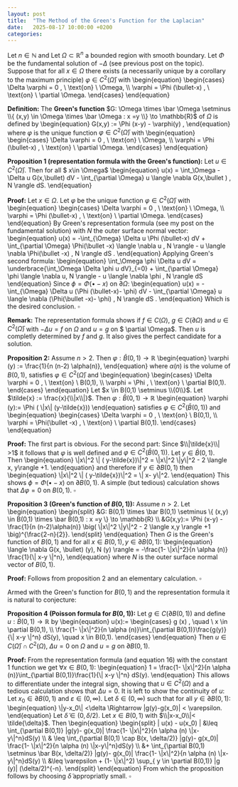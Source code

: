 ```yaml
---
layout: post
title:  "The Method of the Green's Function for the Laplacian"
date:   2025-08-17 10:00:00 +0200
categories:
---
```

Let $n \in \mathbb{N}$ and
Let $\Omega \subset \mathbb{R}^n$ a bounded region with smooth boundary.
Let $\Phi$ be the fundamental solution of $-\Delta$ (see previous post on the topic).
Suppose that for all $x \in \Omega$ there exists (a necessarily unique by a corollary to the maximum principle)
$\varphi \in C^2 (\bar \Omega)$ with
\begin{equation}
    \begin{cases}
        \Delta \varphi = 0 , \ \text{on} \ \Omega, \\\\ 
\varphi = \Phi (\bullet-x) , \ \text{on} \ \partial \Omega.
    \end{cases}
\end{equation}

**Definition:**
The **Green's function** $G: \Omega \times \bar \Omega \setminus \\{ (x,y) \in \Omega \times \bar \Omega : x =y \\} \to \mathbb{R}$ of $\Omega$ is defined
by 
\begin{equation}
    G(x,y) := 
         \Phi (x-y) - \varphi(y) ,
\end{equation}
where $\varphi$ is the unique function $\varphi \in C^2 (\bar \Omega)$ with
\begin{equation}
    \begin{cases}
        \Delta \varphi = 0 , \ \text{on} \ \Omega, \\\\ 
\varphi = \Phi (\bullet-x) , \ \text{on} \ \partial \Omega.
    \end{cases}
\end{equation}

**Proposition 1 (representation formula with the Green's function):**
Let $u \in C^2(\bar \Omega)$. Then for all $ x\in \Omega$
\begin{equation}
    u(x) = \int_\Omega -\Delta u G(x,\bullet) dV - \int_{\partial \Omega} u \langle \nabla G(x,\bullet ) , N \rangle dS.
\end{equation}

**Proof:**
Let $x \in \Omega$.
Let 
 $\varphi$ be the unique function $\varphi \in C^2 (\bar \Omega)$ with
\begin{equation}
    \begin{cases}
        \Delta \varphi = 0 , \ \text{on} \ \Omega, \\\\ 
\varphi = \Phi (\bullet-x) , \ \text{on} \ \partial \Omega.
    \end{cases}
\end{equation}
By Green's representation formula (see my post on the fundamental solution) with $N$ the outer surface normal vector:
\begin{equation}
    u(x) = -\int\_{\Omega}  \Delta u \Phi (\bullet-x) dV +
 \int\_{\partial \Omega} \Phi(\bullet -x) \langle  \nabla u , N \rangle - u  \langle  \nabla \Phi(\bullet -x) , N \rangle   dS .
\end{equation}
Applying Green's second formula:
\begin{equation}
    \int_\Omega \phi  \Delta u dV = \underbrace{\int_\Omega \Delta \phi u dV}\_{=0}  + \int_{\partial \Omega}  \phi \langle \nabla u, N \rangle  - u \langle \nabla \phi , N \rangle dS
\end{equation}
Since $\phi = \Phi (\bullet-x)$ on $\partial \Omega$:
\begin{equation}
    u(x) = -\int\_{\Omega}  \Delta u (\Phi (\bullet-x)- \phi) dV -
 \int\_{\partial \Omega}   u  \langle  \nabla (\Phi(\bullet -x)- \phi)  , N \rangle   dS .
\end{equation}
Which is the desired conclusion. $\square$

**Remark:**
The representation formula shows if $f \in C(\Omega)$, $g \in C(\partial \Omega)$ and $u \in C^2(\bar \Omega)$ with $-\Delta u = f$ on $\Omega$ and $u = g$ on $ \partial \Omega$. Then $u$ is completly determined by $f$ and $g$.
It also gives the perfect candidate for a solution.

**Proposition 2:**
Assume $n>2$.
Then $\varphi : \bar B(0,1) \to \mathbb{R}$
\begin{equation}
    \varphi (y) :=  \frac{1}{n (n-2) \alpha(n)},
\end{equation}
where $\alpha(n)$ is the volume of $B(0,1)$,
satisfies $\varphi \in C^2 (\bar \Omega)$ and
\begin{equation}
    \begin{cases}
        \Delta \varphi = 0 , \ \text{on} \ B(0,1), \\\\ 
\varphi = \Phi  , \ \text{on} \ \partial B(0,1).
    \end{cases}
\end{equation}
Let $x \in B(0,1) \setminus \\{0\\}$.
Let $\tilde{x} := \frac{x}{\\|x\\|}$.
Then $\varphi : \bar B(0,1) \to \mathbb{R}$
\begin{equation}
    \varphi (y):= \Phi ( \\|x\\| (y-\tilde{x})) 
\end{equation}
satisfies $\varphi \in C^2 (\bar B(0,1))$ and
\begin{equation}
    \begin{cases}
        \Delta \varphi = 0 , \ \text{on} \ B(0,1), \\\\ 
\varphi = \Phi(\bullet -x)  , \ \text{on} \ \partial B(0,1).
    \end{cases}
\end{equation}

**Proof:**
The first part is obvious.
For the second part:
Since $\\|\tilde{x}\\| >1$ it follows that $\varphi$ is well defined and $\varphi \in C^2(\bar B(0,1))$.
Let $y \in \bar B(0,1)$.
Then
\begin{equation}
   \\|x\\|^2 \\| ( y-\tilde{x})\\|^2 = \\|x\\|^2 \\|y\\|^2 - 2 \langle x, y\rangle +1.
\end{equation}
and therefore if $y \in \partial B(0,1)$ then
\begin{equation}
    \\|x\\|^2 \\| ( y-\tilde{x})\\|^2 = \\| x- y\\|^2.
\end{equation}
This shows $\phi = \Phi (\bullet -x)$ on $\partial B(0,1)$.
A simple (but tedious) calculation shows that $\Delta \varphi =0$ on $B(0,1)$. $\square$

**Proposition 3 (Green's function of $B(0,1)$):**
Assume $n>2$.
Let
\begin{equation}
    \begin{split}
&G: B(0,1) \times \bar B(0,1) \setminus \\{ (x,y) \in B(0,1) \times \bar B(0,1) : x =y \\} \to \mathbb{R} \\\\ 
    &G(x,y):= \Phi (x-y) - \frac{1}{n (n-2)\alpha(n)} \big( \\|x\\|^2 \\|y\\|^2 - 2 \langle x,y \rangle +1 \big)^{\frac{2-n}{2}}.
    \end{split}
\end{equation}
Then $G$ is the Green's function of $B(0,1)$ and for all $x\in B(0,1), y \in \partial B(0,1)$:
\begin{equation}
  \langle  \nabla G(x, \bullet) (y), N (y) \rangle = -\frac{1- \\|x\\|^2}{n \alpha (n)} \frac{1}{\\| x-y \\|^n},
\end{equation}
where $N$ is the outer surface normal vector of $B(0,1)$.

**Proof:**
Follows from proposition 2 and an elementary calculation. $\square$

Armed with the Green's function for $B(0,1)$ and the representation formula it is natural to conjecture:

**Proposition 4 (Poisson formula for $B(0,1)$):**
Let $g\in C(\partial B(0,1))$ and define $u : \bar B(0,1) \to \mathbb{R}$ by 
\begin{equation}
    u(x):= \begin{cases}
        g (x) , \quad  \ x \in \partial B(0,1), \\\\ 
\frac{1- \\|x\\|^2}{n \alpha (n)}\int_{\partial B(0,1)}\frac{g(y)}{\\| x-y \\|^n} dS(y), \quad x \in B(0,1).
    \end{cases}
\end{equation}
Then $u \in C(\bar \Omega) \cap C^2 (\Omega)$, $\Delta u =0$ on $\Omega$ and $u=g$ on $\partial B(0,1)$.

**Proof:**
From the representation formula (and equation 16) with the constant $1$ function we get $\forall x \in B(0,1)$:
\begin{equation}
    1 = \frac{1- \\|x\\|^2}{n \alpha (n)}\int_{\partial B(0,1)}\frac{1}{\\| x-y \\|^n} dS(y).
\end{equation}
This allows to differentiate under the integral sign, showing that $u \in C^2(\Omega)$ and a tedious calculation shows that $\Delta u =0$.
It is left to show the continuity of $u$:
Let $x_0 \in \partial B(0,1)$ and $\varepsilon \in (0, \infty)$.
Let $\delta \in (0, \infty)$ such that for all $y \in \partial B(0,1)$:
\begin{equation}
\\|y-x_0\\| <\delta \Rightarrow |g(y)-g(x_0)| < \varepsilon.
\end{equation}
Let $\tilde{\delta} \in (0, \delta /2)$.
Let $x \in B(0,1)$ with $\\|x-x_0\\|< \tilde{\delta}$. Then
\begin{equation}
\begin{split}
   | u(x) - u(x_0) | &\leq \int_{\partial B(0,1)} |g(y)- g(x_0)|  \frac{1- \\|x\\|^2}{n \alpha (n) \\|x-y\\|^n}dS(y) \\\\ 
& \leq  \int_{\partial B(0,1) \cap B(x, \delta/2)} |g(y)- g(x_0)|  \frac{1- \\|x\\|^2}{n \alpha (n) \\|x-y\\|^n}dS(y) \\\\ 
&+ \int_{\partial B(0,1) \setminus  \bar B(x, \delta/2)} |g(y)- g(x_0)|  \frac{1- \\|x\\|^2}{n \alpha (n) \\|x-y\\|^n}dS(y) \\\\ 
&\leq \varepsilon  + (1- \\|x\\|^2) \sup_{ y \in \partial B(0,1)} |g (y)|  (\delta/2)^{-n}.
\end{split}
  \end{equation}
From which the proposition follows by choosing $\tilde{\delta}$ appropriatly small. $\square$


